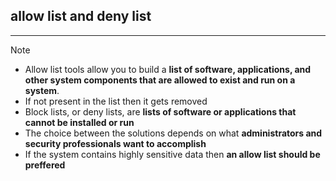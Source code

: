 ## allow list and deny list
---
>[!note]
> - Allow list tools allow you to build a **list of software, applications, and other system components that are allowed to exist and run on a system**.
> - If not present in the list then it gets removed 
> - Block lists, or deny lists, are **lists of software or applications that cannot be installed or run**
> - The choice between the solutions depends on what **administrators and security professionals want to accomplish**
> - If the system contains highly sensitive data then **an allow list should be preffered**



